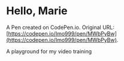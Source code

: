 # Hello, Marie

A Pen created on CodePen.io. Original URL: [https://codepen.io/Imo999/pen/MWbPyBw](https://codepen.io/Imo999/pen/MWbPyBw).

A playground for my video training

